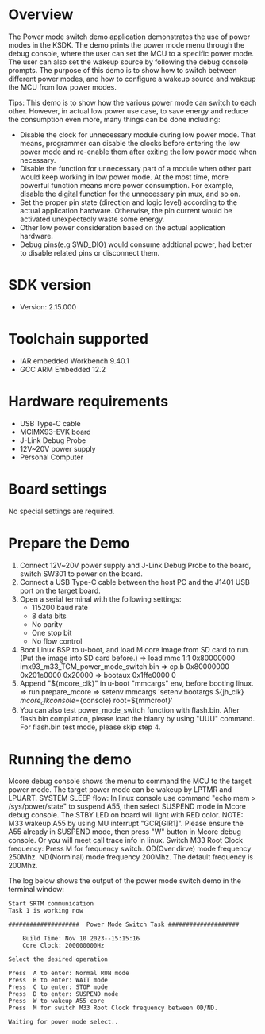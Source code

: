 Overview
========
The Power mode switch demo application demonstrates the use of power modes in the KSDK. The demo prints the power mode menu
through the debug console, where the user can set the MCU to a specific power mode. The user can also set the wakeup
source by following the debug console prompts. The purpose of this demo is to show how to switch between different power
 modes, and how to configure a wakeup source and wakeup the MCU from low power modes.

 Tips:
 This demo is to show how the various power mode can switch to each other. However, in actual low power use case, to save energy and reduce the consumption even more, many things can be done including:
 - Disable the clock for unnecessary module during low power mode. That means, programmer can disable the clocks before entering the low power mode and re-enable them after exiting the low power mode when necessary.
 - Disable the function for unnecessary part of a module when other part would keep working in low power mode. At the most time, more powerful function means more power consumption. For example, disable the digital function for the unnecessary pin mux, and so on.
 - Set the proper pin state (direction and logic level) according to the actual application hardware. Otherwise, the pin current would be activated unexpectedly waste some energy.
 - Other low power consideration based on the actual application hardware.
 - Debug pins(e.g SWD_DIO) would consume addtional power, had better to disable related pins or disconnect them. 


SDK version
===========
- Version: 2.15.000

Toolchain supported
===================
- IAR embedded Workbench  9.40.1
- GCC ARM Embedded  12.2

Hardware requirements
=====================
- USB Type-C cable
- MCIMX93-EVK board
- J-Link Debug Probe
- 12V~20V power supply
- Personal Computer

Board settings
==============
No special settings are required.

Prepare the Demo
================
1.  Connect 12V~20V power supply and J-Link Debug Probe to the board, switch SW301 to power on the board.
2.  Connect a USB Type-C cable between the host PC and the J1401 USB port on the target board.
3.  Open a serial terminal with the following settings:
    - 115200 baud rate
    - 8 data bits
    - No parity
    - One stop bit
    - No flow control
4.  Boot Linux BSP to u-boot, and load M core image from SD card to run. (Put the image into SD card before.)
    => load mmc 1:1 0x80000000 imx93_m33_TCM_power_mode_switch.bin
    => cp.b 0x80000000 0x201e0000 0x20000
    => bootaux 0x1ffe0000 0
5.  Append "${mcore_clk}" in u-boot "mmcargs" env, before booting linux.
    => run prepare_mcore
    => setenv mmcargs 'setenv bootargs ${jh_clk} ${mcore_clk} console=${console} root=${mmcroot}'
6.  You can also test power_mode_switch function with flash.bin. After flash.bin compilation, please load the bianry by using "UUU" command.
    For flash.bin test mode, please skip step 4.

Running the demo
================
Mcore debug console shows the menu to command the MCU to the target power mode. The target power mode can be wakeup by LPTMR and LPUART.
SYSTEM SLEEP flow: In linux console use command "echo mem > /sys/power/state" to suspend A55, then select SUSPEND mode in Mcore debug console. The STBY LED on board will light with RED color.
NOTE: M33 wakeup A55 by using MU interrupt "GCR[GIR1]". Please ensure the A55 already in SUSPEND mode, then press "W" button in Mcore debug console. Or you will meet call trace info in linux.
Switch M33 Root Clock frequency: Press M for frequency switch. OD(Over dirve) mode frequency 250Mhz. ND(Norminal) mode frequency 200Mhz. The default frequency is 200Mhz.

The log below shows the output of the power mode switch demo in the terminal window:
~~~~~~~~~~~~~~~~~~~~~~~~~~~~~~~~~~~
Start SRTM communication
Task 1 is working now

####################  Power Mode Switch Task ####################

    Build Time: Nov 10 2023--15:15:16
    Core Clock: 200000000Hz

Select the desired operation

Press  A to enter: Normal RUN mode
Press  B to enter: WAIT mode
Press  C to enter: STOP mode
Press  D to enter: SUSPEND mode
Press  W to wakeup A55 core
Press  M for switch M33 Root Clock frequency between OD/ND.

Waiting for power mode select..
~~~~~~~~~~~~~~~~~~~~~~~~~~~~~~~~~~~
